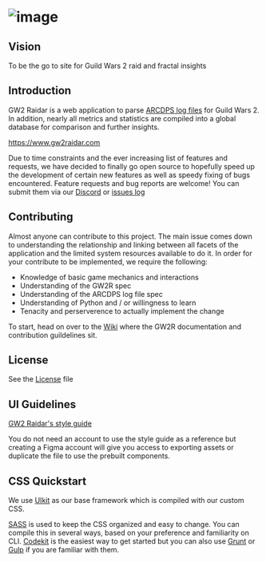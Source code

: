 ![image](https://user-images.githubusercontent.com/25611469/41951681-7079a9d0-7a0f-11e8-89f2-99967dadaf64.png)
==========

Vision
----------
To be the go to site for Guild Wars 2 raid and fractal insights

Introduction
----------
GW2 Raidar is a web application to parse [ARCDPS log files](https://deltaconnected.com/arcdps/) for Guild Wars 2. In addition, nearly all metrics and statistics are compiled into a global database for comparison and further insights. 

https://www.gw2raidar.com

Due to time constraints and the ever increasing list of features and requests, we have decided to finally go open source to hopefully speed up the development of certain new features as well as speedy fixing of bugs encountered. Feature requests and bug reports are welcome! You can submit them via our [Discord](http://discord.gg/8j43kAc) or [issues log](https://github.com/merforga/gw2raidar/issues)

Contributing
----------
Almost anyone can contribute to this project. The main issue comes down to understanding the relationship and linking between all facets of the application and the limited system resources available to do it. In order for your contribute to be implemented, we require the following:

* Knowledge of basic game mechanics and interactions
* Understanding of the GW2R spec
* Understanding of the ARCDPS log file spec
* Understanding of Python and / or willingness to learn
* Tenacity and perserverence to actually implement the change

To start, head on over to the [Wiki](https://github.com/merforga/gw2raidar/wiki) where the GW2R documentation and contribution guildelines sit. 

License
----------
See the [License](https://github.com/merforga/gw2raidar/blob/master/LICENSE.md) file

UI Guidelines
----------

[GW2 Raidar's style guide](https://www.figma.com/file/I8c0kbP29g2phZ9n3JsOhfnp/GW2-Raidar)

You do not need an account to use the style guide as a reference but creating a Figma account will give you access to exporting assets or duplicate the file to use the prebuilt components.

CSS Quickstart
-----------

We use [UIkit](https://getuikit.com/docs/introduction) as our base framework which is compiled with our custom CSS.

[SASS](https://getuikit.com/docs/sass) is used to keep the CSS organized and easy to change. You can compile this in several ways, based on your preference and familiarity on CLI. [Codekit](https://codekitapp.com/) is the easiest way to get started but you can also use [Grunt](https://gruntjs.com/) or [Gulp](https://gulpjs.com/) if you are familiar with them.
